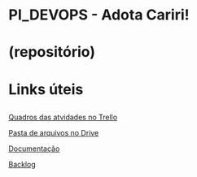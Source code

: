 # PI_DEVOPS - Adota Cariri! <h1> (repositório) 

# Links úteis <h2>

[Quadros das atvidades no Trello](https://trello.com/c/lxPaSVNX/1-documenta%C3%A7%C3%A3o)

[Pasta de arquivos no Drive]([https://drive.google.com/drive/u/0/folders/1JKWfKrWJCHQZWZzOat6vzvUu0B2s_R9M](https://drive.google.com/drive/folders/1Abr0c9Uyynpwj6P3RiipxUwwVRmuMPDy?usp=drive_link))

[Documentação]([[https://docs.google.com/document/d/15FYtIashOtWo4Ox1Z2NLVu0KAhjWonLE-BkQuA0Jt4I/edit?usp=sharing](https://docs.google.com/document/d/15FYtIashOtWo4Ox1Z2NLVu0KAhjWonLE-BkQuA0Jt4I/edit)](https://docs.google.com/document/d/15FYtIashOtWo4Ox1Z2NLVu0KAhjWonLE-BkQuA0Jt4I/edit))

[Backlog]([[https://docs.google.com/document/d/15GkXD5FE-ZkIk-qnmxSfJkBloKQtZ5bcMbKezhgC-xs/edit?usp=sharing](https://docs.google.com/document/d/15GkXD5FE-ZkIk-qnmxSfJkBloKQtZ5bcMbKezhgC-xs/edit)https://docs.google.com/document/d/15GkXD5FE-ZkIk-qnmxSfJkBloKQtZ5bcMbKezhgC-xs/edit](https://docs.google.com/document/d/15GkXD5FE-ZkIk-qnmxSfJkBloKQtZ5bcMbKezhgC-xs/edit)https://docs.google.com/document/d/15GkXD5FE-ZkIk-qnmxSfJkBloKQtZ5bcMbKezhgC-xs/edit)




 
